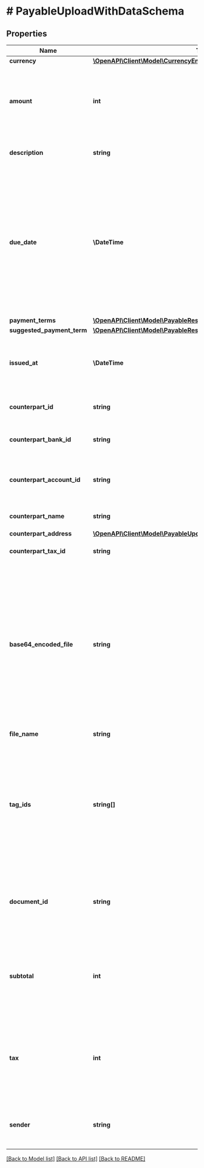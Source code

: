 # # PayableUploadWithDataSchema

## Properties

Name | Type | Description | Notes
------------ | ------------- | ------------- | -------------
**currency** | [**\OpenAPI\Client\Model\CurrencyEnum**](CurrencyEnum.md) |  | [optional]
**amount** | **int** | The total amount to be paid, in [minor units](https://docs.monite.com/docs/currencies#minor-units). For example, $12.50 is represented as 1250. | [optional]
**description** | **string** | An arbitrary description of this payable. | [optional]
**due_date** | **\DateTime** | The date by which the payable must be paid, in the YYYY-MM-DD format. If the payable specifies payment terms with early payment discounts, this is the final payment date. | [optional]
**payment_terms** | [**\OpenAPI\Client\Model\PayableResponseSchemaPaymentTerms**](PayableResponseSchemaPaymentTerms.md) |  | [optional]
**suggested_payment_term** | [**\OpenAPI\Client\Model\PayableResponseSchemaSuggestedPaymentTerm**](PayableResponseSchemaSuggestedPaymentTerm.md) |  | [optional]
**issued_at** | **\DateTime** | The date when the payable was issued, in the YYYY-MM-DD format. | [optional]
**counterpart_id** | **string** | UUID of the vendor or supplier in the system. | [optional]
**counterpart_bank_id** | **string** | SWIFT code (BIC) of the vendor&#39;s bank. | [optional]
**counterpart_account_id** | **string** | Vendor&#39;s bank account number, IBAN, or similar. | [optional]
**counterpart_name** | **string** | Vendor or supplier name. | [optional]
**counterpart_address** | [**\OpenAPI\Client\Model\PayableUpdateSchemaCounterpartAddress**](PayableUpdateSchemaCounterpartAddress.md) |  | [optional]
**counterpart_tax_id** | **string** | The tax id of the counterpart. | [optional]
**base64_encoded_file** | **string** | Base64-encoded contents of the original issued payable. The file is provided for reference purposes as the original source of the data.   Any file formats are allowed. The most common formats are PDF, PNG, JPG, GIF. | [optional]
**file_name** | **string** | The original file name. | [optional]
**tag_ids** | **string[]** | A list of IDs of user-defined tags (labels) assigned to this payable. Tags can be used to trigger a specific approval policy for this payable. | [optional]
**document_id** | **string** | A unique invoice number assigned by the invoice issuer for payment tracking purposes. | [optional]
**subtotal** | **int** | The subtotal amount to be paid, in [minor units](https://docs.monite.com/docs/currencies#minor-units). For example, $12.50 is represented as 1250. | [optional]
**tax** | **int** | Registered tax applied for a service price, in [minor units](https://docs.monite.com/docs/currencies#minor-units). For example, $12.50 is represented as 1250. | [optional]
**sender** | **string** | The email address from which the invoice was sent to the entity. | [optional]

[[Back to Model list]](../../README.md#models) [[Back to API list]](../../README.md#endpoints) [[Back to README]](../../README.md)
